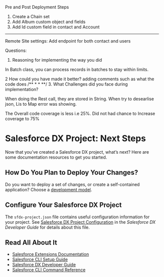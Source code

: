 Pre and Post Deployment Steps
1. Create a Chain set
2. Add Album custom object and fields
3. Add Id custom field in contact and Account
----
Remote Site settings:
Add endpoint for both contact and users



Questions:
1. Reasoning for implementing the way you did

In Batch class, you can process records in batches to stay within limits.

2 How could you have made it better?
 adding comments such as what the code does
 /**
*
*
**/
3. What Challenges did you face during implementation?

When doing the Rest call, they are stored in String.  When try to desearlise json, Lis<String> to Map<String> error was showing. 
 
 
 The Overall code coverage is less i.e 25%. Did not had chance to Increase coverage to 75%













# Salesforce DX Project: Next Steps

Now that you’ve created a Salesforce DX project, what’s next? Here are some documentation resources to get you started.

## How Do You Plan to Deploy Your Changes?

Do you want to deploy a set of changes, or create a self-contained application? Choose a [development model](https://developer.salesforce.com/tools/vscode/en/user-guide/development-models).

## Configure Your Salesforce DX Project

The `sfdx-project.json` file contains useful configuration information for your project. See [Salesforce DX Project Configuration](https://developer.salesforce.com/docs/atlas.en-us.sfdx_dev.meta/sfdx_dev/sfdx_dev_ws_config.htm) in the _Salesforce DX Developer Guide_ for details about this file.

## Read All About It

- [Salesforce Extensions Documentation](https://developer.salesforce.com/tools/vscode/)
- [Salesforce CLI Setup Guide](https://developer.salesforce.com/docs/atlas.en-us.sfdx_setup.meta/sfdx_setup/sfdx_setup_intro.htm)
- [Salesforce DX Developer Guide](https://developer.salesforce.com/docs/atlas.en-us.sfdx_dev.meta/sfdx_dev/sfdx_dev_intro.htm)
- [Salesforce CLI Command Reference](https://developer.salesforce.com/docs/atlas.en-us.sfdx_cli_reference.meta/sfdx_cli_reference/cli_reference.htm)
